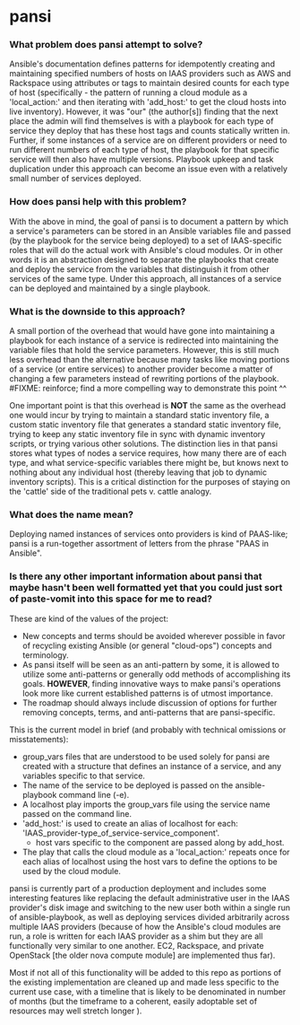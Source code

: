 # pansi

### What problem does pansi attempt to solve?

Ansible's documentation defines patterns for idempotently creating and maintaining specified numbers of hosts on 
IAAS providers such as AWS and Rackspace using attributes or tags to maintain desired counts for each type
 of host (specifically - the pattern of running a cloud module as a 'local_action:' and then iterating with 
 'add_host:' to get the cloud hosts into live inventory). However, it was "our" (the author[s]) finding that the next 
 place the admin will find themselves is with a playbook for each type of service they deploy that has these host tags
 and counts statically written in. Further, if some instances of a service are on different providers or need to 
 run different numbers of each type of host, the playbook for that specific service will then also have multiple
 versions. Playbook upkeep and task duplication under this approach can become an issue even with a relatively small 
 number of services deployed.

### How does pansi help with this problem?

With the above in mind, the goal of pansi is to document a pattern by which a service's parameters can be stored in an 
Ansible variables file and passed (by the playbook for the service being deployed) to a set of IAAS-specific roles 
that will do the actual work with Ansible's cloud modules. Or in other words it is an abstraction designed to 
 separate the playbooks that create and deploy the service from the variables that distinguish it from other services 
 of the same type. Under this approach, all instances of a service can be deployed and maintained by a single 
 playbook.

### What is the downside to this approach?

A small portion of the overhead that would have gone into maintaining a playbook for each instance of a service is 
 redirected into maintaining the variable files that hold the service parameters. However, this is still much less 
 overhead than the alternative because many tasks like moving portions of a service (or entire services) to another 
 provider become a matter of changing a few parameters instead of rewriting portions of the playbook.
 #FIXME: reinforce; find a more compelling way to demonstrate this point ^^

One important point is that this overhead is **NOT** the same as the overhead one would incur by trying to maintain a 
standard static inventory file, a custom static inventory file that generates a standard static inventory file, 
trying to keep any static inventory file in sync with dynamic inventory scripts, or trying various other solutions. 
The distinction lies in that pansi stores what types of nodes a service requires, how many there are of each type, 
and what service-specific variables there might be, but knows next to nothing about any individual host (thereby 
leaving that job to dynamic inventory scripts). This is a critical distinction for the purposes of staying on 
the 'cattle' side of the traditional pets v. cattle analogy.

### What does the name mean?

Deploying named instances of services onto providers is kind of PAAS-like; pansi is a run-together assortment of 
letters from the phrase "PAAS in Ansible".

### Is there any other important information about pansi that maybe hasn't been well formatted yet that you could just sort of paste-vomit into this space for me to read?

These are kind of the values of the project:

- New concepts and terms should be avoided wherever possible in favor of recycling existing Ansible (or general 
"cloud-ops") concepts and terminology.
- As pansi itself will be seen as an anti-pattern by some, it is allowed to utilize some anti-patterns or generally 
odd methods of accomplishing its goals. **HOWEVER**, finding innovative ways to make pansi's operations look more 
like current established patterns is of utmost importance.
- The roadmap should always include discussion of options for further removing concepts, terms, and anti-patterns 
that are pansi-specific.

This is the current model in brief (and probably with technical omissions or misstatements):

- group_vars files that are understood to be used solely for pansi are created with a structure that defines an 
instance of a service, and any variables specific to that service.
- The name of the service to be deployed is passed on the ansible-playbook command line (-e).
- A localhost play imports the group_vars file using the service name passed on the command line.
- 'add_host:' is used to create an alias of localhost for each: 'IAAS_provider-type_of_service-service_component'.
  - host vars specific to the component are passed along by add_host.
- The play that calls the cloud module as a 'local_action:' repeats once for each alias of localhost using the 
host vars to define the options to be used by the cloud module.

pansi is currently part of a production deployment and includes some interesting features like replacing the 
default administrative user in the IAAS provider's disk image and switching to the new user both within a single run
of ansible-playbook, as well as deploying services divided arbitrarily across multiple IAAS providers (because of 
how the Ansible's cloud modules are run, a role is written for each IAAS provider as a shim but they are all 
functionally very similar to one another. EC2, Rackspace, and private OpenStack [the older nova compute module] 
are implemented thus far).

Most if not all of this functionality will be added to this repo as portions of the existing implementation 
are cleaned up and made less specific to the current use case, with a timeline that is likely to be denominated in 
number of months (but the timeframe to a coherent, easily adoptable set of resources may well stretch longer ).


